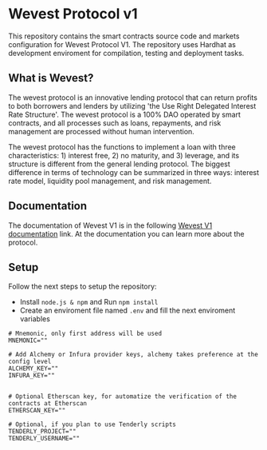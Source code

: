 # Wevest Protocol v1

This repository contains the smart contracts source code and markets configuration for Wevest Protocol V1. The repository uses Hardhat as development enviroment for compilation, testing and deployment tasks.

## What is Wevest?

The wevest protocol is an innovative lending protocol that can return profits to both borrowers and lenders by utilizing 'the Use Right Delegated Interest Rate Structure'. The wevest protocol is a 100% DAO operated by smart contracts, and all processes such as loans, repayments, and risk management are processed without human intervention.

The wevest protocol has the functions to implement a loan with three characteristics: 1) interest free, 2) no maturity, and 3) leverage, and its structure is different from the general lending protocol. The biggest difference in terms of technology can be summarized in three ways: interest rate model, liquidity pool management, and risk management.

## Documentation

The documentation of Wevest V1 is in the following [Wevest V1 documentation](https://wevest-protocol-wevest.gitbook.io/wevest-protocol-1/) link. At the documentation you can learn more about the protocol.

## Setup

Follow the next steps to setup the repository:

- Install `node.js & npm` and Run `npm install`
- Create an enviroment file named `.env` and fill the next enviroment variables

```
# Mnemonic, only first address will be used
MNEMONIC=""

# Add Alchemy or Infura provider keys, alchemy takes preference at the config level
ALCHEMY_KEY=""
INFURA_KEY=""


# Optional Etherscan key, for automatize the verification of the contracts at Etherscan
ETHERSCAN_KEY=""

# Optional, if you plan to use Tenderly scripts
TENDERLY_PROJECT=""
TENDERLY_USERNAME=""

```